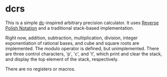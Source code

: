 # dcrs

This is a simple [dc](https://www.gnu.org/software/bc/manual/dc-1.05/html_mono/dc.html)-inspired arbitrary precision calculator.
It uses [Reverse Polish Notation](https://en.wikipedia.org/wiki/Reverse_Polish_notation) and a traditional stack-based implementation.

Right now, addition, subtraction, multiplication, division, integer exponentiation of rational bases, and cube and square roots are implemented.
The modulo operator is defined, but unimplemented. There are three control characters, 'p', 'c', and 't', which print and clear the stack, and display the top
element of the stack, respectively.

There are no registers or macros.
